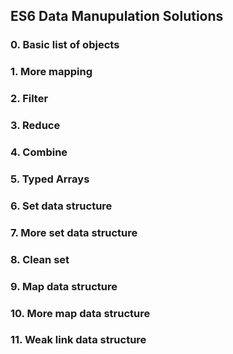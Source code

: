 ## ES6 Data Manupulation Solutions
### 0. Basic list of objects 
### 1. More mapping 
### 2. Filter 
### 3. Reduce 
### 4. Combine 
### 5. Typed Arrays 
### 6. Set data structure 
### 7. More set data structure 
### 8. Clean set 
### 9. Map data structure 
### 10. More map data structure 
### 11. Weak link data structure 